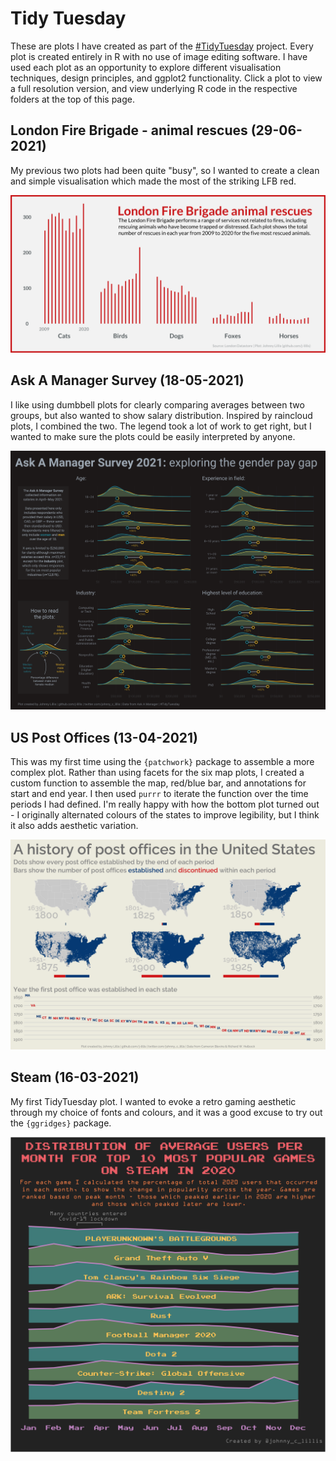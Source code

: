 Tidy Tuesday
================
These are plots I have created as part of the [#TidyTuesday](https://github.com/rfordatascience/tidytuesday) project. Every plot is created entirely in R with no use of image editing software. I have used each plot as an opportunity to explore different visualisation techniques, design principles, and ggplot2 functionality. Click a plot to view a full resolution version, and view underlying R code in the respective folders at the top of this page.


## London Fire Brigade - animal rescues (29-06-2021)

My previous two plots had been quite "busy", so I wanted to create a clean and simple visualisation which made the most of the striking LFB red.

![London Fire Brigade - animal rescues](https://raw.githubusercontent.com/j-lillis/Tidy-Tuesday/main/Animal%20Rescues%20(29-06-2021)/animal_rescues_plot.png)


## Ask A Manager Survey (18-05-2021)

I like using dumbbell plots for clearly comparing averages between two groups, but also wanted to show salary distribution. Inspired by raincloud plots, I combined the two. The legend took a lot of work to get right, but I wanted to make sure the plots could be easily interpreted by anyone.

![Ask A Manager Survey](https://raw.githubusercontent.com/j-lillis/Tidy-Tuesday/main/Ask%20A%20Manager%20survey%20(18-05-2021)/ask_a_manager_survey_plot.png)


## US Post Offices (13-04-2021)

This was my first time using the `{patchwork}` package to assemble a more complex plot. Rather than using facets for the six map plots, I created a custom function to assemble the map, red/blue bar, and annotations for start and end year. I then used `purrr` to iterate the function over the time periods I had defined. I'm really happy with how the bottom plot turned out - I originally alternated colours of the states to improve legibility, but I think it also adds aesthetic variation.

![US Post Offices](https://raw.githubusercontent.com/j-lillis/Tidy-Tuesday/main/US%20Post%20Offices%20(13-04-2021)/post_offices_plot.png)


## Steam (16-03-2021)

My first TidyTuesday plot. I wanted to evoke a retro gaming aesthetic through my choice of fonts and colours, and it was a good excuse to try out the `{ggridges}` package.

![Steam plot](https://raw.githubusercontent.com/j-lillis/Tidy-Tuesday/main/Steam%20(16-03-2021)/steam_plot.png)


